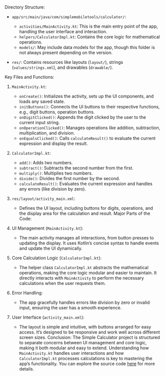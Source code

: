 Directory Structure:
- `app/src/main/java/com/simplemobiletools/calculator/`:
  - `activities/MainActivity.kt`: This is the main entry point of the app, handling the user interface and interaction.
  - `helpers/CalculatorImpl.kt`: Contains the core logic for mathematical operations.
  - `models/`: May include data models for the app, though this folder is not always present depending on the version.
  
- `res/`: Contains resources like layouts (`layout/`), strings (`values/strings.xml`), and drawables (`drawable/`).

 Key Files and Functions:

1. `MainActivity.kt`:
   - `onCreate()`: Initializes the activity, sets up the UI components, and loads any saved state.
   - `initButtons()`: Connects the UI buttons to their respective functions, e.g., digit buttons, operation buttons.
   - `onDigitClicked()`: Appends the digit clicked by the user to the current input string.
   - `onOperationClicked()`: Manages operations like addition, subtraction, multiplication, and division.
   - `onEqualsClicked()`: Calls `calculateResult()` to evaluate the current expression and display the result.

2. `CalculatorImpl.kt`:
   - `add()`: Adds two numbers.
   - `subtract()`: Subtracts the second number from the first.
   - `multiply()`: Multiplies two numbers.
   - `divide()`: Divides the first number by the second.
   - `calculateResult()`: Evaluates the current expression and handles any errors (like division by zero).

3. `res/layout/activity_main.xml`:
   - Defines the UI layout, including buttons for digits, operations, and the display area for the calculation and result.
 Major Parts of the Code:
1. UI Management (`MainActivity.kt`):
   - The main activity manages all interactions, from button presses to updating the display. It uses Kotlin’s concise syntax to handle events and update the UI dynamically.
2. Core Calculation Logic (`CalculatorImpl.kt`):
   - The helper class `CalculatorImpl.kt` abstracts the mathematical operations, making the core logic modular and easier to maintain. It directly interacts with `MainActivity` to perform the necessary calculations when the user requests them.
3. Error Handling:
   - The app gracefully handles errors like division by zero or invalid input, ensuring the user has a smooth experience.
4. User Interface (`activity_main.xml`):
   - The layout is simple and intuitive, with buttons arranged for easy access. It’s designed to be responsive and work well across different screen sizes.
 Conclusion:
The Simple Calculator project is structured to separate concerns between UI management and core logic, making it both modular and easy to extend. Understanding how `MainActivity.kt` handles user interactions and how `CalculatorImpl.kt` processes calculations is key to mastering the app’s functionality. You can explore the source code [here](https://github.com/SimpleMobileTools/Simple-Calculator) for more details.

